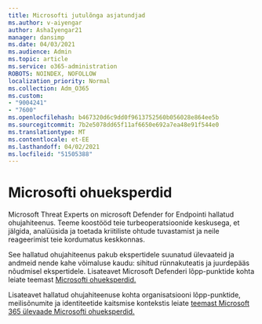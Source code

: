 ```yaml
---
title: Microsofti jutulõnga asjatundjad
ms.author: v-aiyengar
author: AshaIyengar21
manager: dansimp
ms.date: 04/03/2021
ms.audience: Admin
ms.topic: article
ms.service: o365-administration
ROBOTS: NOINDEX, NOFOLLOW
localization_priority: Normal
ms.collection: Adm_O365
ms.custom:
- "9004241"
- "7600"
ms.openlocfilehash: b467320d6c9dd0f9613752560b056028e864ee5b
ms.sourcegitcommit: 7b2e5078dd65f11af6650e692a7ea48e91f544e0
ms.translationtype: MT
ms.contentlocale: et-EE
ms.lasthandoff: 04/02/2021
ms.locfileid: "51505388"
---
```

# <a name="microsoft-threat-experts"></a>Microsofti ohueksperdid

Microsoft Threat Experts on microsoft Defender for Endpointi hallatud ohujahiteenus.  Teeme koostööd teie turbeoperatsioonide keskusega, et jälgida, analüüsida ja toetada kriitiliste ohtude tuvastamist ja neile reageerimist teie kordumatus keskkonnas.

See hallatud ohujahiteenus pakub ekspertidele suunatud ülevaateid ja andmeid nende kahe võimaluse kaudu: sihitud rünnakuteatis ja juurdepääs nõudmisel ekspertidele. Lisateavet Microsoft Defenderi lõpp-punktide kohta leiate teemast [Microsofti ohueksperdid.]( https://docs.microsoft.com/microsoft-365/security/defender-endpoint/microsoft-threat-experts)

Lisateavet hallatud ohujahiteenuse kohta organisatsiooni lõpp-punktide, meilisõnumite ja identiteetide kaitsmise kontekstis leiate [teemast Microsoft 365 ülevaade Microsofti ohueksperdid.](https://docs.microsoft.com/microsoft-365/security/mtp/microsoft-threat-experts?view=o365-worldwide)
